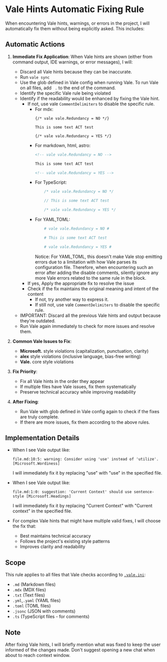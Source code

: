 # Vale Hints Automatic Fixing Rule

When encountering Vale hints, warnings, or errors in the project, I will automatically fix them without being explicitly asked. This includes:

## Automatic Actions

1. **Immediate Fix Application**: When Vale hints are shown (either from command output, IDE warnings, or error messages), I will:
   - Discard all Vale hints because they can be inaccurate.
   - Run `vale sync`
   - Use the glob defined in Vale config when running Vale. To run Vale on all files, add ` .` to the end of the command.
   - Identify the specific Vale rule being violated
   - Identify if the readability would be enhanced by fixing the Vale hint.
        - If not, use vale `CommentDelimiters` to disable the specific rule.
            - For mdx:
                ```mdx
                {/* vale vale.Redundancy = NO */}

                This is some text ACT test

                {/* vale vale.Redundancy = YES */}
                ```
            - For markdown, html, astro:
                ```md
                <!-- vale vale.Redundancy = NO -->

                This is some text ACT test

                <!-- vale vale.Redundancy = YES -->
                ```
            - For TypeScript:
                ```ts
                    /* vale vale.Redundancy = NO */

                    // This is some text ACT test

                    /* vale vale.Redundancy = YES */
                ```
            - For YAML,TOML:
                ```toml
                    # vale vale.Redundancy = NO #

                    # This is some text ACT test

                    # vale vale.Redundancy = YES #
                ```
                Notice: For YAML,TOML, this doesn't make Vale stop emitting errors due to a limitation with how Vale parses its configuration file.
                Therefore, when encountering such an error after adding the disable comments, silently ignore any more Vale errors related to the same rule in the block.
        - If yes, Apply the appropriate fix to resolve the issue
        - Check if the fix maintains the original meaning and intent of the content
          - If not, try another way to express it.
          - If still not, use vale `CommentDelimiters` to disable the specific rule.
   - IMPORTANT: Discard all the previous Vale hints and output because they're outdated.
   - Run Vale again immediately to check for more issues and resolve them.

2. **Common Vale Issues to Fix**:
   - **Microsoft.** style violations (capitalization, punctuation, clarity)
   - **alex** style violations (inclusive language, bias-free writing)
   - **Vale.** core style violations

3. **Fix Priority**:
   - Fix all Vale hints in the order they appear
   - If multiple files have Vale issues, fix them systematically
   - Preserve technical accuracy while improving readability

4. **After Fixing**:
   - Run Vale with glob defined in Vale config again to check if the fixes are truly complete.
   - If there are more issues, fix them according to the above rules.

## Implementation Details

- When I see Vale output like:
  ```
  file.md:10:5: warning: Consider using 'use' instead of 'utilize'. [Microsoft.Wordiness]
  ```
  I will immediately fix it by replacing "use" with "use" in the specified file.
- When I see Vale output like:
  ```
  file.md:1:0: suggestion: 'Current Context' should use sentence-style [Microsoft.Headings]
  ```
  I will immediately fix it by replacing "Current Context" with "Current context" in the specified file.

- For complex Vale hints that might have multiple valid fixes, I will choose the fix that:
  - Best maintains technical accuracy
  - Follows the project's existing style patterns
  - Improves clarity and readability

## Scope

This rule applies to all files that Vale checks according to [`.vale.ini`](.vale.ini:8):
- `.md` (Markdown files)
- `.mdx` (MDX files)
- `.txt` (Text files)
- `.yml`,`.yaml` (YAML files)
- `.toml` (TOML files)
- `.jsonc` (JSON with comments)
- `.ts` (TypeScript files - for comments)

## Note

After fixing Vale hints, I will briefly mention what was fixed to keep the user informed of the changes made.
Don't suggest opening a new chat when about to reach context window.
